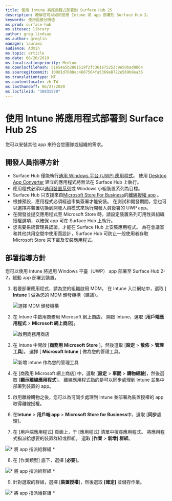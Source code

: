```yaml
---
title: 使用 Intune 將應用程式部署到 Surface Hub 2S
description: 瞭解您可以如何使用 Intune 將 app 部署到 Surface Hub 2。
keywords: 使用逗號分隔值
ms.prod: surface-hub
ms.sitesec: library
author: greg-lindsay
ms.author: greglin
manager: laurawi
audience: Admin
ms.topic: article
ms.date: 06/20/2019
ms.localizationpriority: Medium
ms.openlocfilehash: 51e54a5b2881519f2fc361675253c9e50bad0864
ms.sourcegitcommit: 109d1d7608ac4667564fa5369e8722e569b8ea36
ms.translationtype: MT
ms.contentlocale: zh-TW
ms.lasthandoff: 06/27/2020
ms.locfileid: "10831570"
---
```

# 使用 Intune 將應用程式部署到 Surface Hub 2S

您可以安裝其他 app 來符合您團隊或組織的需求。

##  <a name="developer-guidelines"></a>開發人員指導方針

- Surface Hub 僅能執行[通用 Windows 平台 (UWP) 應用程式](https://msdn.microsoft.com/windows/uwp/get-started/whats-a-uwp)。 使用 [Desktop App Converter](https://docs.microsoft.com/windows/uwp/porting/desktop-to-uwp-run-desktop-app-converter) 建立的應用程式將無法在 Surface Hub 上執行。
- 應用程式必須以[通用裝置系列](https://msdn.microsoft.com/library/windows/apps/dn894631)或 Windows 小組裝置系列為目標。
- Surface Hub 只支援來自[Microsoft Store For Business](https://businessstore.microsoft.com/store)的[離線授權 app](https://docs.microsoft.com/microsoft-store/distribute-offline-apps) 。
- 根據預設，應用程式必須經過市集簽署才能安裝。 在測試和開發期間，您也可以選擇將裝置切換到開發人員模式來執行開發人員簽署的 UWP app。
- 在開發並提交應用程式至 Microsoft Store 時，請設定裝置系列可用性與組織授權選項，以確保 app 可在 Surface Hub 上執行。
- 您需要系統管理員認證，才能在 Surface Hub 上安裝應用程式。 為在會議室和其他共用空間中使用而設計，Surface Hub 可防止一般使用者存取 Microsoft Store 來下載及安裝應用程式。

##  <a name="deployment-guidelines"></a>部署指導方針

您可以使用 Intune 將通用 Windows 平臺（UWP） app 部署至 Surface Hub 2-2，緩動 app 部署到裝置。

1. 若要部署應用程式，請為您的組織啟用 MDM。 在 Intune 入口網站中，選取 [ **Intune** ] 做為您的 MDM 頒發機構（建議）。 <br>

    ![選擇 MDM 頒發機構](images/sh2-set-intune5.png)

2. 在 Intune 中啟用商務用 Microsoft 網上商店。 開啟 Intune，選取 [**用戶端應用程式**  >  **Microsoft 網上商店]。** <br>

    ![啟用商務用商店](images/sh2-deploy-apps-sync.png)

3. 在 Intune 中開啟 [**商務用 Microsoft Store** ]，然後選取 [**設定**  >  **散佈**  >  **管理工具**]。 選擇 [ **Microsoft Intune** ] 做為您的管理工具。 <br>

    ![新增 Intune 作為您的管理工具](images/sh2-set-intune8.png)

4. 在 [商務用 Microsoft 網上商店] 中，選取 [**設定**  >  **車間**  >  **購物經驗**]，然後選取 [**顯示離線應用程式**]。 離線應用程式指的是可以同步處理到 Intune 並集中部署到裝置的 app。
5. 啟用離線購物之後，您可以為可同步處理到 Intune 並部署為裝置授權的 app 取得離線授權。
6. 在**Intune**  >  **用戶端 app**  >  **Microsoft Store for Business**中，選取 [**同步**處理]。
7. 在 [用戶端應用程式] 頁面上，于 [應用程式] 清單中搜尋應用程式。 將應用程式指派給想要的裝置群組或群組。 選取 [**作業**  >  **新增] 群組**。 <br>

![* 將 app 指派給群組 *](images/sh2-assign-group.png) <br>

8. 在 [作業類型] 底下，選擇 [**必要**]。 <br>

![* 將 app 指派給群組 *](images/sh2-add-group.png) <br>

9. 針對選取的群組，選擇 [**裝置授權**]，然後選取 **[確定]** 並儲存作業。 <br>
 
![* 將 app 指派給群組 *](images/sh2-apps-assign.png)
